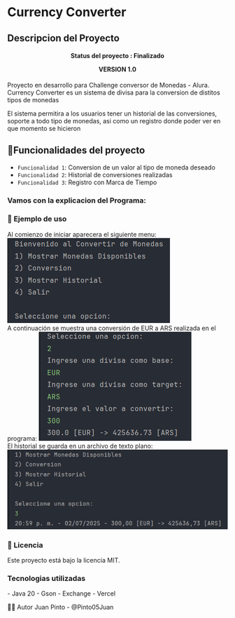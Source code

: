 <h1 aling ="center"> Currency Converter </h1>

<h2>Descripcion del Proyecto</h2>

<h4 align="center">
Status del proyecto : Finalizado
  <p>VERSION 1.0</p>
</h4>

<p>Proyecto en desarrollo para Challenge conversor de Monedas - Alura. Currency Converter es un sistema de divisa para la conversion de distitos tipos de monedas</p>

<p>El sistema permitira a los usuarios tener un historial de las conversiones, soporte a todo tipo de monedas, asi como un registro donde poder ver en que momento se hicieron</p>

## :hammer:Funcionalidades del proyecto

- `Funcionalidad 1`: Conversion de un valor al tipo de moneda deseado
- `Funcionalidad 2`: Historial de conversiones realizadas
- `Funcionalidad 3`: Registro con Marca de Tiempo

<h3>Vamos con la explicacion del Programa: </h3>
<h3>📝 Ejemplo de uso</h3>
Al comienzo de iniciar aparecera el siguiente menu:
<img src="images/Captura1.PNG">
<br>
A continuación se muestra una conversión de EUR a ARS realizada en el programa:
<img src="images/Captura2.PNG">
<br>
El historial se guarda en un archivo de texto plano:
<img src="images/Captura3.PNG">

 <h3>📄 Licencia</h3>
Este proyecto está bajo la licencia MIT.

<h3>Tecnologias utilizadas</h3>
- Java 20
- Gson
- Exchange
- Vercel

🙋‍♂️ Autor
Juan Pinto - @Pinto05Juan


